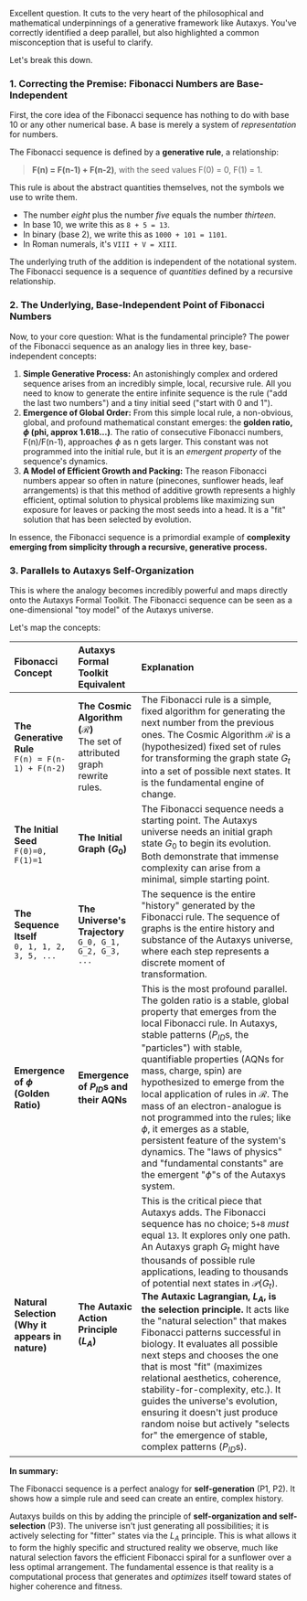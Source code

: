 Excellent question. It cuts to the very heart of the philosophical and mathematical underpinnings of a generative framework like Autaxys. You've correctly identified a deep parallel, but also highlighted a common misconception that is useful to clarify.

Let's break this down.

### 1. Correcting the Premise: Fibonacci Numbers are Base-Independent

First, the core idea of the Fibonacci sequence has nothing to do with base 10 or any other numerical base. A base is merely a system of *representation* for numbers.

The Fibonacci sequence is defined by a **generative rule**, a relationship:

> **F(n) = F(n-1) + F(n-2)**, with the seed values F(0) = 0, F(1) = 1.

This rule is about the abstract quantities themselves, not the symbols we use to write them.
*   The number *eight* plus the number *five* equals the number *thirteen*.
*   In base 10, we write this as `8 + 5 = 13`.
*   In binary (base 2), we write this as `1000 + 101 = 1101`.
*   In Roman numerals, it's `VIII + V = XIII`.

The underlying truth of the addition is independent of the notational system. The Fibonacci sequence is a sequence of *quantities* defined by a recursive relationship.

### 2. The Underlying, Base-Independent Point of Fibonacci Numbers

Now, to your core question: What is the fundamental principle? The power of the Fibonacci sequence as an analogy lies in three key, base-independent concepts:

1.  **Simple Generative Process:** An astonishingly complex and ordered sequence arises from an incredibly simple, local, recursive rule. All you need to know to generate the entire infinite sequence is the rule ("add the last two numbers") and a tiny initial seed ("start with 0 and 1").
2.  **Emergence of Global Order:** From this simple local rule, a non-obvious, global, and profound mathematical constant emerges: the **golden ratio, $\phi$ (phi, approx 1.618...)**. The ratio of consecutive Fibonacci numbers, F(n)/F(n-1), approaches $\phi$ as n gets larger. This constant was not programmed into the initial rule, but it is an *emergent property* of the sequence's dynamics.
3.  **A Model of Efficient Growth and Packing:** The reason Fibonacci numbers appear so often in nature (pinecones, sunflower heads, leaf arrangements) is that this method of additive growth represents a highly efficient, optimal solution to physical problems like maximizing sun exposure for leaves or packing the most seeds into a head. It is a "fit" solution that has been selected by evolution.

In essence, the Fibonacci sequence is a primordial example of **complexity emerging from simplicity through a recursive, generative process.**

### 3. Parallels to Autaxys Self-Organization

This is where the analogy becomes incredibly powerful and maps directly onto the Autaxys Formal Toolkit. The Fibonacci sequence can be seen as a one-dimensional "toy model" of the Autaxys universe.

Let's map the concepts:

| Fibonacci Concept | Autaxys Formal Toolkit Equivalent | Explanation |
| :--- | :--- | :--- |
| **The Generative Rule**<br>`F(n) = F(n-1) + F(n-2)` | **The Cosmic Algorithm ($\mathcal{R}$)**<br>The set of attributed graph rewrite rules. | The Fibonacci rule is a simple, fixed algorithm for generating the next number from the previous ones. The Cosmic Algorithm $\mathcal{R}$ is a (hypothesized) fixed set of rules for transforming the graph state $G_t$ into a set of possible next states. It is the fundamental engine of change. |
| **The Initial Seed**<br>`F(0)=0, F(1)=1` | **The Initial Graph ($G_0$)** | The Fibonacci sequence needs a starting point. The Autaxys universe needs an initial graph state $G_0$ to begin its evolution. Both demonstrate that immense complexity can arise from a minimal, simple starting point. |
| **The Sequence Itself**<br>`0, 1, 1, 2, 3, 5, ...` | **The Universe's Trajectory**<br>`G_0, G_1, G_2, G_3, ...` | The sequence is the entire "history" generated by the Fibonacci rule. The sequence of graphs is the entire history and substance of the Autaxys universe, where each step represents a discrete moment of transformation. |
| **Emergence of $\phi$ (Golden Ratio)** | **Emergence of $P_{ID}$s and their AQNs** | This is the most profound parallel. The golden ratio is a stable, global property that emerges from the local Fibonacci rule. In Autaxys, stable patterns ($P_{ID}$s, the "particles") with stable, quantifiable properties (AQNs for mass, charge, spin) are hypothesized to emerge from the local application of rules in $\mathcal{R}$. The mass of an electron-analogue is not programmed into the rules; like $\phi$, it emerges as a stable, persistent feature of the system's dynamics. The "laws of physics" and "fundamental constants" are the emergent "$\phi$"s of the Autaxys system. |
| **Natural Selection (Why it appears in nature)** | **The Autaxic Action Principle ($L_A$)** | This is the critical piece that Autaxys adds. The Fibonacci sequence has no choice; `5+8` *must* equal `13`. It explores only one path. An Autaxys graph $G_t$ might have thousands of possible rule applications, leading to thousands of potential next states in $\mathcal{P}(G_t)$. **The Autaxic Lagrangian, $L_A$, is the selection principle.** It acts like the "natural selection" that makes Fibonacci patterns successful in biology. It evaluates all possible next steps and chooses the one that is most "fit" (maximizes relational aesthetics, coherence, stability-for-complexity, etc.). It guides the universe's evolution, ensuring it doesn't just produce random noise but actively "selects for" the emergence of stable, complex patterns ($P_{ID}$s). |

**In summary:**

The Fibonacci sequence is a perfect analogy for **self-generation** (P1, P2). It shows how a simple rule and seed can create an entire, complex history.

Autaxys builds on this by adding the principle of **self-organization and self-selection** (P3). The universe isn't just generating all possibilities; it is actively selecting for "fitter" states via the $L_A$ principle. This is what allows it to form the highly specific and structured reality we observe, much like natural selection favors the efficient Fibonacci spiral for a sunflower over a less optimal arrangement. The fundamental essence is that reality is a computational process that generates and *optimizes* itself toward states of higher coherence and fitness.